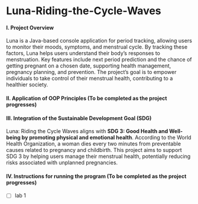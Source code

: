 # Luna-Riding-the-Cycle-Waves

#### I. Project Overview
Luna is a Java-based console application for period tracking, allowing users to monitor their moods, symptoms, and menstrual cycle. By tracking these factors, Luna helps users understand their body’s responses to menstruation. Key features include next period prediction and the chance of getting pregnant on a chosen date, supporting health management, pregnancy planning, and prevention. The project’s goal is to empower individuals to take control of their menstrual health, contributing to a healthier society.

#### II. Application of OOP Principles (To be completed as the project progresses)

#### III. Integration of  the Sustainable Development Goal (SDG)
Luna: Riding the Cycle Waves aligns with **SDG 3: Good Health and Well-being by promoting physical and emotional health**. According to the World Health Organization, a woman dies every two minutes from preventable causes related to pregnancy and childbirth. This project aims to support SDG 3 by helping users manage their menstrual health, potentially reducing risks associated with unplanned pregnancies.

#### IV. Instructions for running the program (To be completed as the project progresses)
-[ ] lab 1
